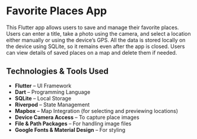 # Favorite Places App

This Flutter app allows users to save and manage their favorite places. Users can enter a title, take a photo using the camera, and select a location either manually or using the device’s GPS. All the data is stored locally on the device using SQLite, so it remains even after the app is closed. Users can view details of saved places on a map and delete them if needed.

## Technologies & Tools Used

- **Flutter** – UI Framework  
- **Dart** – Programming Language  
- **SQLite** – Local Storage  
- **Riverpod** – State Management  
- **Mapbox** – Map Integration (for selecting and previewing locations)  
- **Device Camera Access** – To capture place images  
- **File & Path Packages** – For handling image files  
- **Google Fonts & Material Design** – For styling  
